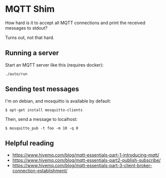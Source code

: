 # MQTT Shim

How hard is it to accept all MQTT connections and print the received messages to stdout?

Turns out, not that hard.

## Running a server

Start an MQTT server like this (requires docker):

    ./auto/run

## Sending test messages

I'm on debian, and mosquitto is available by default:

    $ apt-get install mosquitto-clients

Then, send a message to localhost:

    $ mosquitto_pub -t foo -m 10 -q 0

## Helpful reading

* https://www.hivemq.com/blog/mqtt-essentials-part-1-introducing-mqtt/
* https://www.hivemq.com/blog/mqtt-essentials-part2-publish-subscribe/
* https://www.hivemq.com/blog/mqtt-essentials-part-3-client-broker-connection-establishment/

